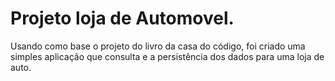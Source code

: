 # Projeto loja de Automovel.
Usando como base o projeto do livro da casa do código, foi criado uma simples aplicação que consulta e a persistência dos dados para uma loja de auto.
